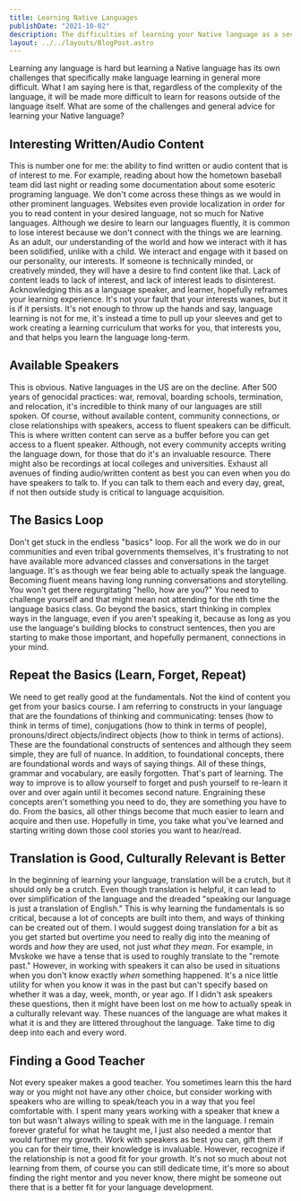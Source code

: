 ```yaml
---
title: Learning Native Languages
publishDate: "2021-10-02"
description: The difficulties of learning your Native language as a second language speaker
layout: ../../layouts/BlogPost.astro
---
```


Learning any language is hard but learning a Native language has its own challenges that specifically make language learning in general more difficult. What I am saying here is that, regardless of the complexity of the language, it will be made more difficult to learn for reasons outside of the language itself. What are some of the challenges and general advice for learning your Native language?

## Interesting Written/Audio Content

This is number one for me: the ability to find written or audio content that is of interest to me. For example, reading about how the hometown baseball team did last night or reading some documentation about some esoteric programing language. We don't come across these things as we would in other prominent languages. Websites even provide localization in order for you to read content in your desired language, not so much for Native languages. Although we desire to learn our languages fluently, it is common to lose interest because we don't connect with the things we are learning. As an adult, our understanding of the world and how we interact with it has been solidified, unlike with a child. We interact and engage with it based on our personality, our interests. If someone is technically minded, or creatively minded, they will have a desire to find content like that. Lack of content leads to lack of interest, and lack of interest leads to disinterest. Acknowledging this as a language speaker, and learner, hopefully reframes your learning experience. It's not your fault that your interests wanes, but it is if it persists. It's not enough to throw up the hands and say, language learning is not for me, it's instead a time to pull up your sleeves and get to work creating a learning curriculum that works for you, that interests you, and that helps you learn the language long-term.

## Available Speakers

This is obvious. Native languages in the US are on the decline. After 500 years of genocidal practices: war, removal, boarding schools, termination, and relocation, it's incredible to think many of our languages are still spoken. Of course, without available content, community connections, or close relationships with speakers, access to fluent speakers can be difficult. This is where written content can serve as a buffer before you can get access to a fluent speaker. Although, not every community accepts writing the language down, for those that do it's an invaluable resource. There might also be recordings at local colleges and universities. Exhaust all avenues of finding audio/written content as best you can even when you do have speakers to talk to. If you can talk to them each and every day, great, if not then outside study is critical to language acquisition.

## The Basics Loop

Don't get stuck in the endless "basics" loop. For all the work we do in our communities and even tribal governments themselves, it's frustrating to not have available more advanced classes and conversations in the target language. It's as though we fear being able to actually speak the language. Becoming fluent means having long running conversations and storytelling. You won't get there regurgitating "hello, how are you?" You need to challenge yourself and that might mean not attending for the nth time the language basics class. Go beyond the basics, start thinking in complex ways in the language, even if you aren't speaking it, because as long as you use the language's building blocks to construct sentences, then you are starting to make those important, and hopefully permanent, connections in your mind.

## Repeat the Basics (Learn, Forget, Repeat)

We need to get really good at the fundamentals. Not the kind of content you get from your basics course. I am referring to constructs in your language that are the foundations of thinking and communicating: tenses (how to think in terms of time), conjugations (how to think in terms of people), pronouns/direct objects/indirect objects (how to think in terms of actions). These are the foundational constructs of sentences and although they seem simple, they are full of nuance. In addition, to foundational concepts, there are foundational words and ways of saying things. All of these things, grammar and vocabulary, are easily forgotten. That's part of learning. The way to improve is to allow yourself to forget and push yourself to re-learn it over and over again until it becomes second nature. Engraining these concepts aren't something you need to do, they are something you have to do. From the basics, all other things become that much easier to learn and acquire and then use. Hopefully in time, you take what you've learned and starting writing down those cool stories you want to hear/read.

## Translation is Good, Culturally Relevant is Better

In the beginning of learning your language, translation will be a crutch, but it should only be a crutch. Even though translation is helpful, it can lead to over simplification of the language and the dreaded "speaking our language is just a translation of English." This is why learning the fundamentals is so critical, because a lot of concepts are built into them, and ways of thinking can be created out of them. I would suggest doing translation for a bit as you get started but overtime you need to really dig into the meaning of words and _how_ they are used, not just _what they mean_. For example, in Mvskoke we have a tense that is used to roughly translate to the "remote past." However, in working with speakers it can also be used in situations when you don't know exactly _when_ something happened. It's a nice little utility for when you know it was in the past but can't specify based on whether it was a day, week, month, or year ago. If I didn't ask speakers these questions, then it might have been lost on me how to actually speak in a culturally relevant way. These nuances of the language are what makes it what it is and they are littered throughout the language. Take time to dig deep into each and every word.

## Finding a Good Teacher

Not every speaker makes a good teacher. You sometimes learn this the hard way or you might not have any other choice, but consider working with speakers who are willing to speak/teach you in a way that you feel comfortable with. I spent many years working with a speaker that knew a ton but wasn't always willing to speak with me in the language. I remain forever grateful for what he taught me, I just also needed a mentor that would further my growth. Work with speakers as best you can, gift them if you can for their time, their knowledge is invaluable. However, recognize if the relationship is not a good fit for your growth. It's not so much about not learning from them, of course you can still dedicate time, it's more so about finding the right mentor and you never know, there might be someone out there that is a better fit for your language development.






